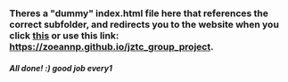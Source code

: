 ### Theres a "dummy" index.html file here that references the correct subfolder, and redirects you to the website when you click [this](https://zoeannp.github.io/jztc_group_project) or use this link: https://zoeannp.github.io/jztc_group_project.
##### All done! :) good job every1
